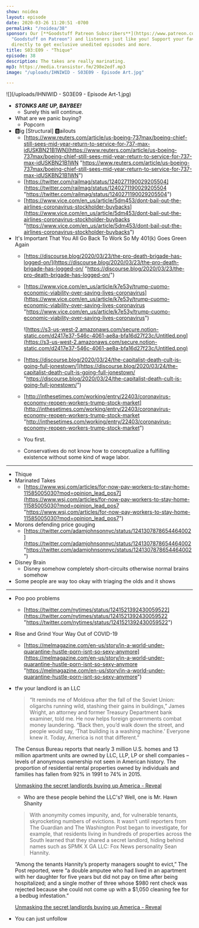 ```yaml
---
show: noidea
layout: episode
date: 2020-03-26 11:20:51 -0700
permalink: "/noidea/38"
sponsor: Our [**Goodstuff Patreon Subscribers**](https://www.patreon.com/goodstuff
  "Goodstuff on Patreon") and listeners just like you! Support your favorite podcasts
  directly to get exclusive unedited episodes and more.
title: S03:E09 - "Thique"
episode: 38
description: The takes are really marinating.
mp3: https://media.transistor.fm/298e2edf.mp3
image: "/uploads/IHNIWID - S03E09 - Episode Art.jpg"

---
```

![](/uploads/IHNIWID - S03E09 - Episode Art-1.jpg)

* **_STONKS ARE UP, BAYBEE!_**
  * Surely this will continue.
* What are we panic buying?
  * Popcorn
* 🅱️ig \[Structural\] 🅱️ailouts
  * [https://www.reuters.com/article/us-boeing-737max/boeing-chief-still-sees-mid-year-return-to-service-for-737-max-idUSKBN21B1WN](https://www.reuters.com/article/us-boeing-737max/boeing-chief-still-sees-mid-year-return-to-service-for-737-max-idUSKBN21B1WN "https://www.reuters.com/article/us-boeing-737max/boeing-chief-still-sees-mid-year-return-to-service-for-737-max-idUSKBN21B1WN")
  * [https://twitter.com/railmag/status/1240271190029205504](https://twitter.com/railmag/status/1240271190029205504 "https://twitter.com/railmag/status/1240271190029205504")
  * [https://www.vice.com/en_us/article/5dm453/dont-bail-out-the-airlines-coronavirus-stockholder-buybacks](https://www.vice.com/en_us/article/5dm453/dont-bail-out-the-airlines-coronavirus-stockholder-buybacks "https://www.vice.com/en_us/article/5dm453/dont-bail-out-the-airlines-coronavirus-stockholder-buybacks")
* It's Important That You All Go Back To Work So My 401(k) Goes Green Again
  * [https://discourse.blog/2020/03/23/the-pro-death-brigade-has-logged-on/](https://discourse.blog/2020/03/23/the-pro-death-brigade-has-logged-on/ "https://discourse.blog/2020/03/23/the-pro-death-brigade-has-logged-on/")
  * [https://www.vice.com/en_us/article/k7e53y/trump-cuomo-economic-viability-over-saving-lives-coronavirus](https://www.vice.com/en_us/article/k7e53y/trump-cuomo-economic-viability-over-saving-lives-coronavirus "https://www.vice.com/en_us/article/k7e53y/trump-cuomo-economic-viability-over-saving-lives-coronavirus")

    ![https://s3-us-west-2.amazonaws.com/secure.notion-static.com/d2417e37-546c-4061-ae8a-bfa16d27f23c/Untitled.png](https://s3-us-west-2.amazonaws.com/secure.notion-static.com/d2417e37-546c-4061-ae8a-bfa16d27f23c/Untitled.png)
  * [https://discourse.blog/2020/03/24/the-capitalist-death-cult-is-going-full-jonestown/](https://discourse.blog/2020/03/24/the-capitalist-death-cult-is-going-full-jonestown/ "https://discourse.blog/2020/03/24/the-capitalist-death-cult-is-going-full-jonestown/")
  * [http://inthesetimes.com/working/entry/22403/coronavirus-economy-reopen-workers-trump-stock-market](http://inthesetimes.com/working/entry/22403/coronavirus-economy-reopen-workers-trump-stock-market "http://inthesetimes.com/working/entry/22403/coronavirus-economy-reopen-workers-trump-stock-market")
  * You first.
  * Conservatives do not know how to conceptualize a fulfilling existence without some kind of wage labor.

***

* Thique
* Marinated Takes
  * [https://www.wsj.com/articles/for-now-pay-workers-to-stay-home-11585005030?mod=opinion_lead_pos7](https://www.wsj.com/articles/for-now-pay-workers-to-stay-home-11585005030?mod=opinion_lead_pos7 "https://www.wsj.com/articles/for-now-pay-workers-to-stay-home-11585005030?mod=opinion_lead_pos7")
* Morons defending price gouging
  * [https://twitter.com/adamjohnsonnyc/status/1241307878654464002](https://twitter.com/adamjohnsonnyc/status/1241307878654464002 "https://twitter.com/adamjohnsonnyc/status/1241307878654464002")
* Disney Brain
  * Disney somehow completely short-circuits otherwise normal brains somehow
* Some people are way too okay with triaging the olds and it shows

***

* Poo poo problems
  * [https://twitter.com/nytimes/status/1241521392430059522](https://twitter.com/nytimes/status/1241521392430059522 "https://twitter.com/nytimes/status/1241521392430059522")
* Rise and Grind Your Way Out of COVID-19
  * [https://melmagazine.com/en-us/story/in-a-world-under-quarantine-hustle-porn-isnt-so-sexy-anymore](https://melmagazine.com/en-us/story/in-a-world-under-quarantine-hustle-porn-isnt-so-sexy-anymore "https://melmagazine.com/en-us/story/in-a-world-under-quarantine-hustle-porn-isnt-so-sexy-anymore")
* tfw your landlord is an LLC

  > “It reminds me of Moldova after the fall of the Soviet Union: oligarchs running wild, stashing their gains in buildings,” James Wright, an attorney and former Treasury Department bank examiner, told me. He now helps foreign governments combat money laundering. “Back then, you’d walk down the street, and people would say, ‘That building is a washing machine.’ Everyone knew it. Today, America is not that different.”

  The Census Bureau reports that nearly 3 million U.S. homes and 13 million apartment units are owned by LLC, LLP, LP or shell companies – levels of anonymous ownership not seen in American history. The proportion of residential rental properties owned by individuals and families has fallen from 92% in 1991 to 74% in 2015.

  [Unmasking the secret landlords buying up America - Reveal](https://www.revealnews.org/article/unmasking-the-secret-landlords-buying-up-america/)
  * Who are these people behind the LLC's? Well, one is Mr. Hawn Shanity

  > With anonymity comes impunity, and, for vulnerable tenants, skyrocketing numbers of evictions. It wasn’t until reporters from The Guardian and The Washington Post began to investigate, for example, that residents living in hundreds of properties across the South learned that they shared a secret landlord, hiding behind names such as SPMK X GA LLC: Fox News personality Sean Hannity.

  “Among the tenants Hannity’s property managers sought to evict,” The Post reported, were “a double amputee who had lived in an apartment with her daughter for five years but did not pay on time after being hospitalized; and a single mother of three whose $980 rent check was rejected because she could not come up with a $1,050 cleaning fee for a bedbug infestation.”

  [Unmasking the secret landlords buying up America - Reveal](https://www.revealnews.org/article/unmasking-the-secret-landlords-buying-up-america/)
* You can just unfollow